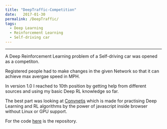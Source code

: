 ```yaml
---
title: "DeepTraffic-Competition"
date:   2017-01-30
permalink: /DeepTraffic/
tags:
  - Deep Learning
  - Reinforcement Learning
  - Self-driving car
---
```

---
A Deep Reinforcement Learning problem of a Self-driving car was opened as a competiton. 

Registered people had to make changes in the given Network so that it can achieve max avergae speed in MPH. 

In version 1.0 I reached to 10th position by getting help from different sources and using my basic Deep RL knowledge so far. 

The best part was looking at [Convnetjs](http://cs.stanford.edu/people/karpathy/convnetjs/) which is made for practising Deep Learning and RL algorithms by the power of javascript inside browser without Linux or GPU support. 

For the code [here](https://github.com/AizazSharif/DeepTraffic-Competition) is the repository. 

